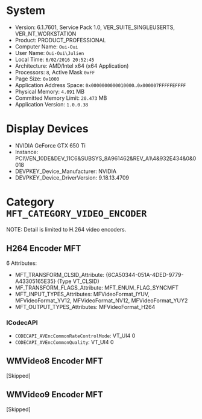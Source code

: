 # System

 * Version: 6.1.7601, Service Pack 1.0, VER_SUITE_SINGLEUSERTS, VER_NT_WORKSTATION
 * Product: PRODUCT_PROFESSIONAL
 * Computer Name: `Oui-Oui`
 * User Name: `Oui-Oui\Julien` 
 * Local Time: `6/02/2016 20:52:45`
 * Architecture: AMD/Intel x64 (x64 Application)
 * Processors: `8`, Active Mask `0xFF`
 * Page Size: `0x1000`
 * Application Address Space: `0x0000000000010000`..`0x000007FFFFFEFFFF`
 * Physical Memory: `4.091` MB
 * Committed Memory Limit: `20.473` MB
 * Application Version: `1.0.0.38`

# Display Devices

 * NVIDIA GeForce GTX 650 Ti 
  * Instance: PCI\VEN_10DE&DEV_11C6&SUBSYS_8A961462&REV_A1\4&932E434&0&0018
  * DEVPKEY_Device_Manufacturer: NVIDIA
  * DEVPKEY_Device_DriverVersion: 9.18.13.4709

# Category `MFT_CATEGORY_VIDEO_ENCODER`

NOTE: Detail is limited to H.264 video encoders.

## H264 Encoder MFT

6 Attributes:

 * MFT_TRANSFORM_CLSID_Attribute: {6CA50344-051A-4DED-9779-A43305165E35} (Type VT_CLSID)
 * MF_TRANSFORM_FLAGS_Attribute: MFT_ENUM_FLAG_SYNCMFT
 * MFT_INPUT_TYPES_Attributes: MFVideoFormat_IYUV, MFVideoFormat_YV12, MFVideoFormat_NV12, MFVideoFormat_YUY2
 * MFT_OUTPUT_TYPES_Attributes: MFVideoFormat_H264

### ICodecAPI

 * `CODECAPI_AVEncCommonRateControlMode`: VT_UI4 0
 * `CODECAPI_AVEncCommonQuality`: VT_UI4 0

## WMVideo8 Encoder MFT

[Skipped]

## WMVideo9 Encoder MFT

[Skipped]
